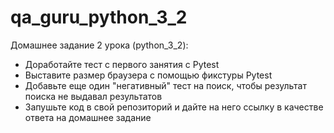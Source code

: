 # qa_guru_python_3_2

Домашнее задание 2 урока (python_3_2):

* Доработайте тест с первого занятия с Pytest
* Выставите размер браузера с помощью фикстуры Pytest
* Добавьте еще один "негативный" тест на поиск, чтобы результат поиска не выдавал результатов
* Запушьте код в свой репозиторий и дайте на него ссылку в качестве ответа на домашнее задание
